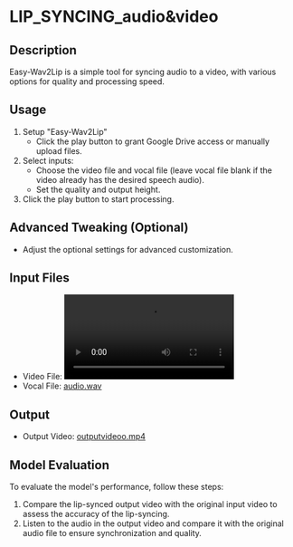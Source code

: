 # LIP_SYNCING_audio&video

## Description
Easy-Wav2Lip is a simple tool for syncing audio to a video, with various options for quality and processing speed.

## Usage
1. Setup "Easy-Wav2Lip"
   - Click the play button to grant Google Drive access or manually upload files.
2. Select inputs:
   - Choose the video file and vocal file (leave vocal file blank if the video already has the desired speech audio).
   - Set the quality and output height.
3. Click the play button to start processing.

## Advanced Tweaking (Optional)
- Adjust the optional settings for advanced customization.

## Input Files
- Video File: ![inputvideo.mp4](https://github.com/pavankumarcn66/lip-syncing/blob/main/inputvideo.mp4)
- Vocal File: [audio.wav](https://github.com/pavankumarcn66/lip-syncing/blob/main/audio.wav)

## Output
- Output Video: [outputvideoo.mp4](https://github.com/pavankumarcn66/lip-syncing/blob/main/outputvideoo.mp4)

## Model Evaluation
To evaluate the model's performance, follow these steps:
1. Compare the lip-synced output video with the original input video to assess the accuracy of the lip-syncing.
2. Listen to the audio in the output video and compare it with the original audio file to ensure synchronization and quality.


